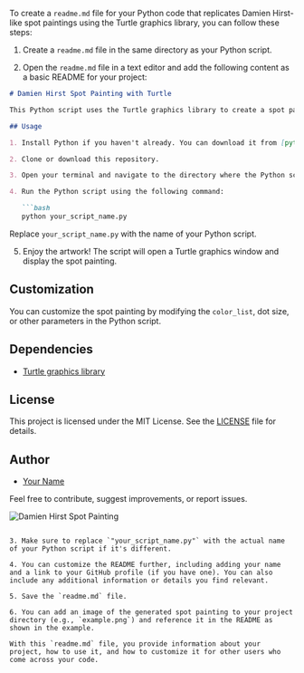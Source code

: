 To create a `readme.md` file for your Python code that replicates Damien Hirst-like spot paintings using the Turtle graphics library, you can follow these steps:

1. Create a `readme.md` file in the same directory as your Python script.

2. Open the `readme.md` file in a text editor and add the following content as a basic README for your project:

```markdown
# Damien Hirst Spot Painting with Turtle

This Python script uses the Turtle graphics library to create a spot painting inspired by Damien Hirst's famous artwork. It generates a grid of colorful dots.

## Usage

1. Install Python if you haven't already. You can download it from [python.org](https://www.python.org/downloads/).

2. Clone or download this repository.

3. Open your terminal and navigate to the directory where the Python script is located.

4. Run the Python script using the following command:

   ```bash
   python your_script_name.py
   ```

   Replace `your_script_name.py` with the name of your Python script.

5. Enjoy the artwork! The script will open a Turtle graphics window and display the spot painting.

## Customization

You can customize the spot painting by modifying the `color_list`, dot size, or other parameters in the Python script.

## Dependencies

- [Turtle graphics library](https://docs.python.org/3/library/turtle.html)

## License

This project is licensed under the MIT License. See the [LICENSE](LICENSE) file for details.

## Author

- [Your Name](https://github.com/yourusername)

Feel free to contribute, suggest improvements, or report issues.

![Damien Hirst Spot Painting](example.png)

```

3. Make sure to replace `"your_script_name.py"` with the actual name of your Python script if it's different.

4. You can customize the README further, including adding your name and a link to your GitHub profile (if you have one). You can also include any additional information or details you find relevant.

5. Save the `readme.md` file.

6. You can add an image of the generated spot painting to your project directory (e.g., `example.png`) and reference it in the README as shown in the example.

With this `readme.md` file, you provide information about your project, how to use it, and how to customize it for other users who come across your code.
